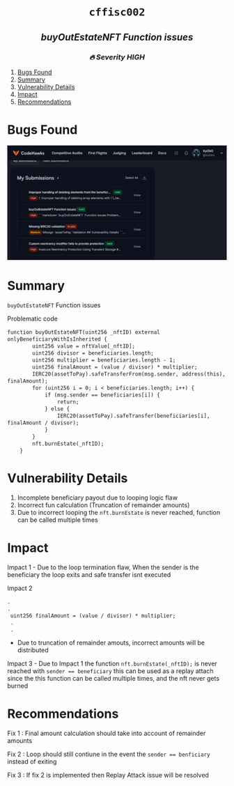 <h1 align="center"><code> cffisc002 </code></h1>
<h2 align="center"><i>buyOutEstateNFT Function issues</i></h2>
<h3 align="center"><i> 🔥 Severity HIGH</i></h3>


1. [Bugs Found](#bugs-found)
2. [Summary](#summary)
3. [Vulnerability Details](#vulnerability-details)
4. [Impact](#impact)
5. [Recommendations](#recommendations)

# Bugs Found

[![](../gfx/cffisc.jpg)](https://x.com/xyizko)

# Summary 

`buyOutEstateNFT` Function issues 

Problematic code 
```solidity 
function buyOutEstateNFT(uint256 _nftID) external onlyBeneficiaryWithIsInherited {
        uint256 value = nftValue[_nftID];
        uint256 divisor = beneficiaries.length;
        uint256 multiplier = beneficiaries.length - 1;
        uint256 finalAmount = (value / divisor) * multiplier;
        IERC20(assetToPay).safeTransferFrom(msg.sender, address(this), finalAmount);
        for (uint256 i = 0; i < beneficiaries.length; i++) {
            if (msg.sender == beneficiaries[i]) {
                return;
            } else {
                IERC20(assetToPay).safeTransfer(beneficiaries[i], finalAmount / divisor);
            }
        }
        nft.burnEstate(_nftID);
    }
```

# Vulnerability Details

1. Incomplete beneficiary payout due to looping logic flaw
2. Incorrect fun calculation (Truncation of remainder amounts)
3. Due to incorrect looping the `nft.burnEstate` is never reached, function can be called multiple times


# Impact

Impact 1 - Due to the loop termination flaw, When the sender is the beneficiary the loop exits and safe transfer isnt executed

Impact 2

```solidity 
.
.
 uint256 finalAmount = (value / divisor) * multiplier;
 .
 .
```

- Due to truncation of remainder amouts, incorrect amounts will be distributed

Impact 3 - Due to Impact 1 the function `nft.burnEstate(_nftID);` is never reached with `sender == beneficiary` this can be used as a replay attach since the this function can be called multiple times, and the nft never gets burned

# Recommendations

Fix 1 : Final amount calculation should take into account of remainder amounts

Fix 2 : Loop should still contiune in the event the `sender == benficiary` instead of exiting

Fix 3 : If fix 2 is implemented then Replay Attack issue will be resolved
